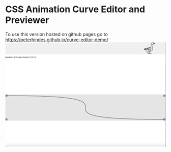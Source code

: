# CSS Animation Curve Editor and Previewer
To use this version hosted on github pages go to https://peterhindes.github.io/curve-editor-demo/
<img src="img/example.png">